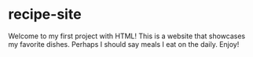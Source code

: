 # recipe-site

Welcome to my first project with HTML!
This is a website that showcases my favorite dishes. Perhaps I should say meals I eat on the daily.
Enjoy!